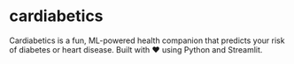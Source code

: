 # cardiabetics
Cardiabetics is a fun, ML-powered health companion that predicts your risk of diabetes or heart disease. Built with ❤️ using Python and Streamlit.
